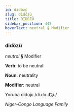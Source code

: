 ```yaml
---
id: didözü
slug: didözü
title: DİDÖZÜ
sidebar_position: 445
hoverText: neutral § Modifier
---
```


### didözü

*neutral* **§** Modifier

**Verb**: to be neutral

**Noun**: neutrality

**Modifier**: neutral

Yoruba didoju /di.do.d͡ʒu/

*Niger-Congo Language Family*